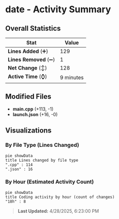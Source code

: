# date - Activity Summary 

## Overall Statistics

| Stat                   | Value                                                             |
| ---------------------- | ----------------------------------------------------------------- |
| **Lines Added** (➕)   | 129                                          |
| **Lines Removed** (➖) | 1                                        |
| **Net Change** (↕)    | 128                |
| **Active Time** (⌚)   | 9 minutes |


## Modified Files
- **main.cpp** (+113, -1)
- **launch.json** (+16, -0)

## Visualizations

### By File Type (Lines Changed)

```mermaid
pie showData
title Lines changed by file type
".cpp" : 114
".json" : 16
```

### By Hour (Estimated Activity Count)

```mermaid
pie showData
title Coding activity by hour (count of changes)
"18h" : 8
```


> **Last Updated:** 4/28/2025, 6:23:00 PM